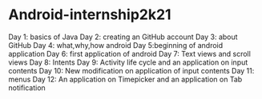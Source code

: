 # Android-internship2k21
Day 1: basics of Java
Day 2: creating an GitHub account
Day 3: about GitHub
Day 4: what,why,how android
Day 5:beginning of android application
Day 6: first application of android
Day 7: Text views and scroll views
Day 8: Intents
Day 9: Activity life cycle and an application on input contents
Day 10: New modification on application of input contents
Day 11: menus
Day 12: An application on Timepicker and an application on Tab notification
